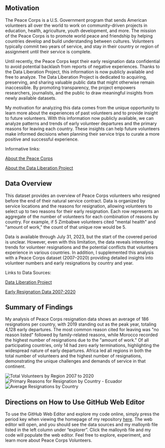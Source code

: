 ## Motivation

The Peace Corps is a U.S. Government program that sends American volunteers all over the world to work on community-driven projects in education, health, agriculture, youth development, and more. The mission of the Peace Corps is to promote world peace and friendship by helping countries develop and build understanding between cultures. Volunteers typically commit two years of service, and stay in their country or region of assignment until their service is complete.

Until recently, the Peace Corps kept their early resignation data confidential to avoid potential backlash from reports of negative experiences. Thanks to the Data Liberation Project, this information is now publicly available and free to analyze. The Data Liberation Project is dedicated to acquiring, preserving, and sharing valuable public data that might otherwise remain inaccessible. By promoting transparency, the project empowers researchers, journalists, and the public to draw meaningful insights from newly available datasets. 

My motivation for analyzing this data comes from the unique opportunity to learn more about the experiences of past volunteers and to provide insight to future volunteers. With this information now publicly available, we can analyze patterns and trends of early volunteer departures and the primary reasons for leaving each country. These insights can help future volunteers make informed decisions when planning their service trips to curate a more positive and successful experience.

Informative links:

[About the Peace Corps](https://www.peacecorps.gov/what-we-do/our-mission/)

[About the Data Liberation Project](https://www.peacecorps.gov/)


## Data Overview
This dataset provides an overview of Peace Corps volunteers who resigned before the end of their natural service contract. Data is organized by service locations and the reasons for resignation, allowing volunteers to select up to two reasons for their early resignation. Each row represents an aggregate of the number of volunteers for each combination of reasons by country. For example, if 5 Zimbabwe volunteers cited "mental health" and "amount of work," the count of that unique row would be 5. 

Data is available through July 31, 2023, but the start of the covered period is unclear. However, even with this limitation, the data reveals interesting trends for volunteer resignations and the potential conflicts that volunteers experience in various countries. In addition, I supplemented this analysis with a Peace Corps dataset (2007–2020) providing detailed insights into volunteer numbers and early resignations by country and year.

Links to Data Sources:

[Data Liberation Project](https://www.data-liberation-project.org/datasets/peace-corps-resignations/)

[Early Resignation Data 2007-2020](https://www.peacecorps.gov/about-the-agency/policies-and-publications/reports-and-documents/?search_text=Early%20Termination%20Data%20by%20Country%20-%20Annual%20Method%20-%20FY%202007-2020%20%5BCSV%5D)


## Summary of Findings

My analysis of Peace Corps resignation data shows an average of 186 resignations per country, with 2019 standing out as the peak year, totaling 4,128 early departures. The most common reason cited for leaving was "no reason listed" followed by family-related reasons, while Morocco recorded the highest number of resignations due to the "amount of work." Of all participating countries, only 14 had zero early terminations, highlighting the widespread nature of early departures. Africa led all regions in both the total number of volunteers and the highest number of resignations, demonstrating the unique challenges and demands of service in that continent. 

<img src="/Users/loganfitz/Desktop/Data Science Data/PeaceCorpsFinal/Total Volunteers by Region 2007 to 2020.png" alt="Total Volunteers by Region 2007 to 2020">
<img src="/Users/loganfitz/Desktop/Data Science Data/PeaceCorpsFinal/Primary Reasons for Resignation by Country - Ecuador.png" alt="Primary Reasons for Resignation by Country - Ecuador">
<img src="/Users/loganfitz/Desktop/Data Science Data/PeaceCorpsFinal/Average Resignations by Country.png" alt="Average Resignations by Country">



## Directions on How to Use GitHub Web Editor

To use the GitHub Web Editor and explore my code online, simply press the period key when viewing the homepage of my repository [here](https://github.com/LoganFitz1/Peace-Corps-Resignations). The web editor will open, and you should see the data sources and my malloynb file listed in the left column under “explorer”. Click the malloynb file and my code will populate the web editor. Feel free to explore, experiment, and learn more about Peace Corps Volunteers.
